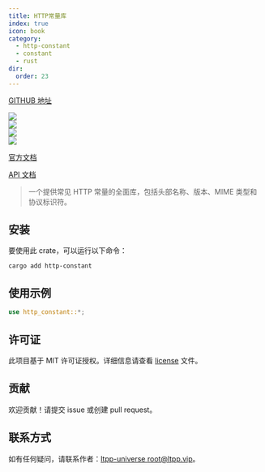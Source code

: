 ```yaml
---
title: HTTP常量库
index: true
icon: book
category:
  - http-constant
  - constant
  - rust
dir:
  order: 23
---
```


[GITHUB 地址](https://github.com/ltpp-universe/http-constant)

<Share colorful />
<Catalog />

[![](https://img.shields.io/crates/v/http-constant.svg)](https://crates.io/crates/http-constant)<br>
[![](https://docs.rs/http-constant/badge.svg)](https://docs.rs/http-constant)<br>
[![](https://img.shields.io/crates/l/http-constant.svg)](./license)<br>
[![](https://github.com/ltpp-universe/http-constant/workflows/Rust/badge.svg)](https://github.com/ltpp-universe/http-constant/actions?query=workflow:Rust)

[官方文档](https://docs.ltpp.vip/HTTP-CONSTANT/)

[API 文档](https://docs.rs/http-constant/latest/http_constant/)

> 一个提供常见 HTTP 常量的全面库，包括头部名称、版本、MIME 类型和协议标识符。

## 安装

要使用此 crate，可以运行以下命令：

```shell
cargo add http-constant
```

## 使用示例

```rust
use http_constant::*;
```

## 许可证

此项目基于 MIT 许可证授权。详细信息请查看 [license](license) 文件。

## 贡献

欢迎贡献！请提交 issue 或创建 pull request。

## 联系方式

如有任何疑问，请联系作者：[ltpp-universe <root@ltpp.vip>](mailto:root@ltpp.vip)。

<Bottom />
